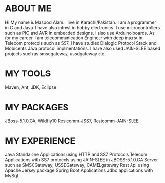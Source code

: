 ABOUT ME
=======================================
Hi
My name is Masood Alam.
I live in Karachi/Pakistan.
I am a programmer in C and Java.
I have also intrest in hobby electronics.
I use microcontrollers such as PIC and AVR in embedded designs.
I also use Arduino boards.
As for my career, I am telecommunication Engineer with
deep interst in Telecom protocols such as SS7.
I have studied Dialogic Protocol Stack and Mobicents Java protocol implmentations.
I have also used JAIN-SLEE based projects such as smscgateway, ussdgateway etc.

MY TOOLS
========
Maven, Ant, JDK, Eclipse

MY PACKAGES
============
JBoss-5.1.0.GA, Wildfly10
Restcomm-JSS7, Restcomm-JAIN-SLEE

MY EXPERIENCE
=============
Java Standalone Applications using HTTP and SS7 Protocols
Telecom Applications with SS7 protocols using JAIN-SLEE in JBOSS-5.1.0.GA Server
such as SMSCGateway, USSDGateway, CAMELgateway
Rest Api using Apache Jersey package
Spring Boot Applications
Jdbc applications with MySql

